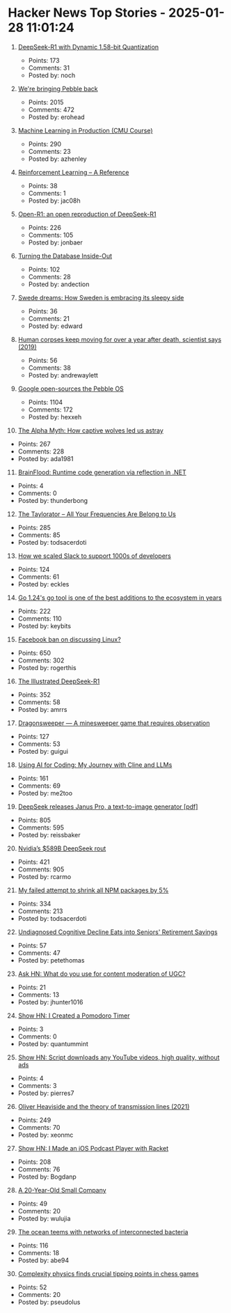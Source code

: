 # Hacker News Top Stories - 2025-01-28 11:01:24

1. [DeepSeek-R1 with Dynamic 1.58-bit Quantization](https://unsloth.ai/blog/deepseekr1-dynamic)
   - Points: 173
   - Comments: 31
   - Posted by: noch

2. [We're bringing Pebble back](https://repebble.com/)
   - Points: 2015
   - Comments: 472
   - Posted by: erohead

3. [Machine Learning in Production (CMU Course)](https://mlip-cmu.github.io/s2025/)
   - Points: 290
   - Comments: 23
   - Posted by: azhenley

4. [Reinforcement Learning – A Reference](https://jakubhalmes.substack.com/p/reinforcement-learning-a-reference)
   - Points: 38
   - Comments: 1
   - Posted by: jac08h

5. [Open-R1: an open reproduction of DeepSeek-R1](https://huggingface.co/blog/open-r1)
   - Points: 226
   - Comments: 105
   - Posted by: jonbaer

6. [Turning the Database Inside-Out](https://martin.kleppmann.com/2015/11/05/database-inside-out-at-oredev.html)
   - Points: 102
   - Comments: 28
   - Posted by: andection

7. [Swede dreams: How Sweden is embracing its sleepy side](https://www.bbc.com/travel/article/20250113-how-sweden-is-embracing-its-sleepy-side)
   - Points: 36
   - Comments: 21
   - Posted by: edward

8. [Human corpses keep moving for over a year after death, scientist says (2019)](https://www.newsweek.com/human-corpse-year-burial-scientist-1459113)
   - Points: 56
   - Comments: 38
   - Posted by: andrewaylett

9. [Google open-sources the Pebble OS](https://opensource.googleblog.com/2025/01/see-code-that-powered-pebble-smartwatches.html)
   - Points: 1104
   - Comments: 172
   - Posted by: hexxeh

10. [The Alpha Myth: How captive wolves led us astray](https://anthonydavidadams.substack.com/p/the-alpha-myth-how-captive-wolves)
   - Points: 267
   - Comments: 228
   - Posted by: ada1981

11. [BrainFlood: Runtime code generation via reflection in .NET](https://sbox.game/churchofmiku/brainflood/news/brainflood-compiling-via-reflection-8089c180)
   - Points: 4
   - Comments: 0
   - Posted by: thunderbong

12. [The Taylorator – All Your Frequencies Are Belong to Us](https://www.scd31.com/posts/taylorator)
   - Points: 285
   - Comments: 85
   - Posted by: todsacerdoti

13. [How we scaled Slack to support 1000s of developers](https://blog.railway.com/p/slack-overflow)
   - Points: 124
   - Comments: 61
   - Posted by: eckles

14. [Go 1.24's go tool is one of the best additions to the ecosystem in years](https://www.jvt.me/posts/2025/01/27/go-tools-124/)
   - Points: 222
   - Comments: 110
   - Posted by: keybits

15. [Facebook ban on discussing Linux?](https://distrowatch.com/weekly-mobile.php?issue=20250127#sitenews)
   - Points: 650
   - Comments: 302
   - Posted by: rogerthis

16. [The Illustrated DeepSeek-R1](https://newsletter.languagemodels.co/p/the-illustrated-deepseek-r1)
   - Points: 352
   - Comments: 58
   - Posted by: amrrs

17. [Dragonsweeper — A minesweeper game that requires observation](https://danielben.itch.io/dragonsweeper)
   - Points: 127
   - Comments: 53
   - Posted by: guigui

18. [Using AI for Coding: My Journey with Cline and LLMs](https://pgaleone.eu/ai/coding/2025/01/26/using-ai-for-coding-my-experience/)
   - Points: 161
   - Comments: 69
   - Posted by: me2too

19. [DeepSeek releases Janus Pro, a text-to-image generator [pdf]](https://github.com/deepseek-ai/Janus/blob/main/janus_pro_tech_report.pdf)
   - Points: 805
   - Comments: 595
   - Posted by: reissbaker

20. [Nvidia’s $589B DeepSeek rout](https://finance.yahoo.com/news/asml-sinks-china-ai-startup-081823609.html)
   - Points: 421
   - Comments: 905
   - Posted by: rcarmo

21. [My failed attempt to shrink all NPM packages by 5%](https://evanhahn.com/my-failed-attempt-to-shrink-all-npm-packages-by-5-percent/)
   - Points: 334
   - Comments: 213
   - Posted by: todsacerdoti

22. [Undiagnosed Cognitive Decline Eats into Seniors' Retirement Savings](https://www.wsj.com/personal-finance/retirement/cognitive-decline-retirement-savings-4672b604)
   - Points: 57
   - Comments: 47
   - Posted by: petethomas

23. [Ask HN: What do you use for content moderation of UGC?](undefined)
   - Points: 21
   - Comments: 13
   - Posted by: jhunter1016

24. [Show HN: I Created a Pomodoro Timer](https://25min.work)
   - Points: 3
   - Comments: 0
   - Posted by: quantummint

25. [Show HN: Script downloads any YouTube videos, high quality, without ads](https://github.com/pH-7/Download-Simply-Videos-From-YouTube)
   - Points: 4
   - Comments: 3
   - Posted by: pierres7

26. [Oliver Heaviside and the theory of transmission lines (2021)](https://www.pa3fwm.nl/technotes/tn28-heaviside-transmission-lines.html)
   - Points: 249
   - Comments: 70
   - Posted by: xeonmc

27. [Show HN: I Made an iOS Podcast Player with Racket](https://defn.io/2024/11/16/podcatcher/)
   - Points: 208
   - Comments: 76
   - Posted by: Bogdanp

28. [A 20-Year-Old Small Company](https://hacklook.com/posts/20250128-20years/)
   - Points: 49
   - Comments: 20
   - Posted by: wulujia

29. [The ocean teems with networks of interconnected bacteria](https://www.quantamagazine.org/the-ocean-teems-with-networks-of-interconnected-bacteria-20250106/)
   - Points: 116
   - Comments: 18
   - Posted by: abe94

30. [Complexity physics finds crucial tipping points in chess games](https://arstechnica.com/science/2025/01/complexity-physics-finds-crucial-tipping-points-in-chess-games/)
   - Points: 52
   - Comments: 20
   - Posted by: pseudolus

